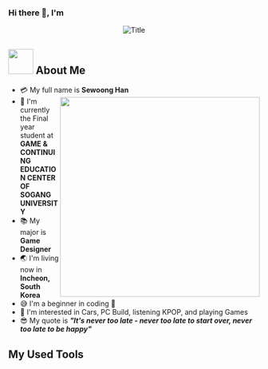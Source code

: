 ### Hi there 👋, I'm 
<div align="center">
  <img src="https://readme-typing-svg.herokuapp.com?font=Architects+Daughter&color=%2338C2FF&size=50&center=true&vCenter=true&height=60&width=600&lines=Hi!+I'm+SeWoong!+%3C3;Welcome+to+my+profile!" alt="Title"></img>
</div>

## <img src="https://raw.githubusercontent.com/nixin72/nixin72/master/wave.gif" width="50px" height="50px"></img> About Me

- :credit_card: My full name is **Sewoong Han** <img src="https://i.pinimg.com/originals/df/1a/ff/df1aff8395678d11b99b575f0e3b19d5.gif" width="400" align="right"/>
- :school: I'm currently the Final year student at **GAME & CONTINUING EDUCATION CENTER OF SOGANG UNIVERSITY**
- :books: My major is **Game Designer**
- :earth_asia: I'm living now in **Incheon, South Korea**
- :sweat_smile: I'm a beginner in coding :penguin:
- :monocle_face: I'm interested in Cars, PC Build, listening KPOP, and playing Games
- :sunglasses: My quote is **_"It's never too late - never too late to start over, never too late to be happy"_**

## My Used Tools


